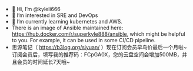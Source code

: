 - 👋 Hi, I’m @kyleli666
- 👀 I’m interested in SRE and DevOps
- 🌱 I’m currently learning kubernetes and AWS.
- There is an image of Ansible maintained here: https://hub.docker.com/r/superkyle888/ansible, which might be helpful to you. 
For example, it can be used in some CI/CD pipeline.
- 思源笔记（ https://b3log.org/siyuan/ ）现在订阅会员早鸟价最后一个月啦\~
订阅会员后，填写我的推荐码：FCpGA0X，您的云盘空间会增加500MB，并且会员的时间延长7天哦~

<!---
kyleli666/kyleli666 is a ✨ special ✨ repository because its `README.md` (this file) appears on your GitHub profile.
You can click the Preview link to take a look at your changes.
--->
